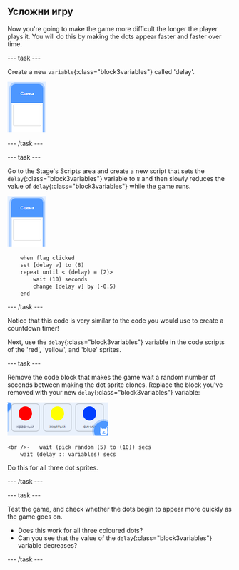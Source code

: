 ## Усложни игру

Now you're going to make the game more difficult the longer the player plays it. You will do this by making the dots appear faster and faster over time.

\--- task \---

Create a new `variable`{:class="block3variables"} called 'delay'.

![Stage sprite](images/stage-sprite.png)

\--- /task \---

\--- task \---

Go to the Stage's Scripts area and create a new script that sets the `delay`{:class="block3variables"} variable to `8` and then slowly reduces the value of `delay`{:class="block3variables"} while the game runs.

![Stage sprite](images/stage-sprite.png)

```blocks3
    when flag clicked
    set [delay v] to (8)
    repeat until < (delay) = (2)>
        wait (10) seconds
        change [delay v] by (-0.5)
    end
```

\--- /task \---

Notice that this code is very similar to the code you would use to create a countdown timer!

Next, use the `delay`{:class="block3variables"} variable in the code scripts of the 'red', 'yellow', and 'blue' sprites.

\--- task \---

Remove the code block that makes the game wait a random number of seconds between making the dot sprite clones. Replace the block you've removed with your new `delay`{:class="block3variables"} variable:

![screenshot](images/all-dots.png)

```blocks3
<br />-   wait (pick random (5) to (10)) secs
    wait (delay :: variables) secs
```

Do this for all three dot sprites.

\--- /task \---

\--- task \---

Test the game, and check whether the dots begin to appear more quickly as the game goes on.

+ Does this work for all three coloured dots?
+ Can you see that the value of the `delay`{:class="block3variables"} variable decreases?

\--- /task \---